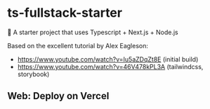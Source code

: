 # ts-fullstack-starter

🚀 A starter project that uses Typescript + Next.js + Node.js

Based on the excellent tutorial by Alex Eagleson:

-   https://www.youtube.com/watch?v=Iu5aZDqZt8E (initial build)
-   https://www.youtube.com/watch?v=46V478kPL3A (tailwindcss, storybook)

## Web: Deploy on Vercel
